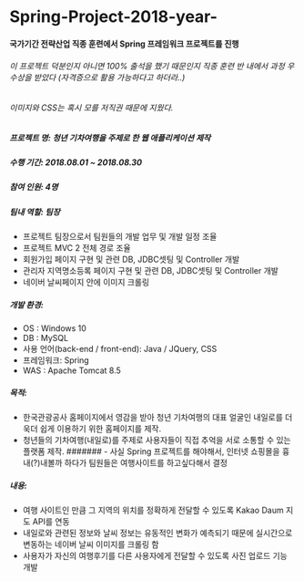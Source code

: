 # Spring-Project-2018-year-

#### 국가기간 전략산업 직종 훈련에서 Spring 프레임워크 프로젝트를 진행 
###### 이 프로젝트 덕분인지 아니면 100% 출석을 했기 때문인지 직종 훈련 반 내에서 과정 우수상을 받았다 (자격증으로 활용 가능하다고 하더라..)
###### 이미지와 CSS는 혹시 모를 저직권 때문에 지웠다.

##### 프로젝트 명: 청년 기차여행을 주제로 한 웹 애플리케이션 제작 
##### 수행 기간: 2018.08.01 ~ 2018.08.30
##### 참여 인원: 4명
##### 팀내 역할: 팀장
- 프로젝트 팀장으로서 팀원들의 개발 업무 및 개발 일정 조율
- 프로젝트 MVC 2 전체 경로 조율
- 회원가입 페이지 구현 및 관련 DB, JDBC셋팅 및 Controller 개발
- 관리자 지역명소등록 페이지 구현 및 관련 DB, JDBC셋팅  및 Controller 개발
- 네이버 날씨페이지 안에 이미지 크롤링 
##### 개발 환경:
- OS : Windows 10
- DB : MySQL 
- 사용 언어(back-end / front-end): Java / JQuery, CSS
- 프레임워크: Spring
- WAS : Apache Tomcat 8.5
##### 목적:
- 한국관광공사 홈페이지에서 영감을 받아 청년 기차여행의 대표 얼굴인 내일로를 더욱더 쉽게 이용하기 위한 홈페이지를 제작.
- 청년들의 기차여행(내일로)를 주제로 사용자들이 직접 추억을 서로 소통할 수 있는 플랫폼 제작.
####### - 사실 Spring 프로젝트를 해야해서, 인터넷 쇼핑몰을 흉내(?)내볼까 하다가 팀원들은 여행사이트를 하고싶다해서 결정 
##### 내용:
- 여행 사이트인 만큼 그 지역의 위치를 정확하게 전달할 수 있도록 Kakao Daum 지도 API를 연동
- 내일로와 관련된 정보와 날씨 정보는 유동적인 변화가 예측되기 때문에 실시간으로 변동하는 네이버 날씨 이미지를 크롤링 함
- 사용자가 자신의 여행후기를 다른 사용자에게 전달할 수 있도록 사진 업로드 기능 개발

